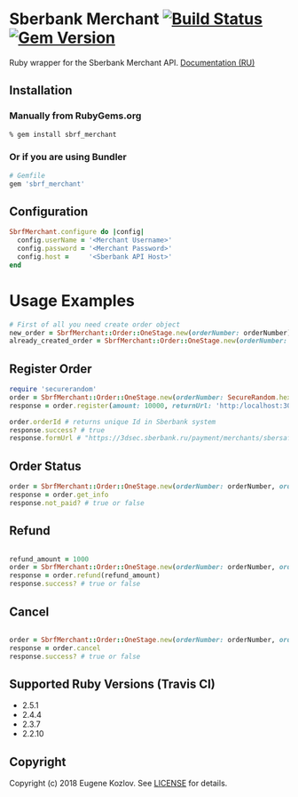 # Sberbank Merchant [![Build Status](https://travis-ci.org/abstractart/sbrf_merchant.svg?branch=master)](https://travis-ci.org/abstractart/sbrf_merchant) [![Gem Version](https://badge.fury.io/rb/sbrf_merchant.svg)](https://badge.fury.io/rb/sbrf_merchant)
Ruby wrapper for the Sberbank Merchant API. [Documentation (RU)](https://securepayments.sberbank.ru/wiki/doku.php/integration:api:start)
## Installation

### Manually from RubyGems.org ###

```sh
% gem install sbrf_merchant
```

### Or if you are using Bundler ###

```ruby
# Gemfile
gem 'sbrf_merchant'
```

## Configuration

```ruby
SbrfMerchant.configure do |config|
  config.userName = '<Merchant Username>'
  config.password = '<Merchant Password>'
  config.host =     '<Sberbank API Host>'
end
```

# Usage Examples
```ruby
# First of all you need create order object
new_order = SbrfMerchant::Order::OneStage.new(orderNumber: orderNumber)
already_created_order = SbrfMerchant::Order::OneStage.new(orderNumber: orderNumber, orderId: orderId)
```
## Register Order
```ruby
require 'securerandom'
order = SbrfMerchant::Order::OneStage.new(orderNumber: SecureRandom.hex)
response = order.register(amount: 10000, returnUrl: 'http:/localhost:3000')

order.orderId # returns unique Id in Sberbank system
response.success? # true
response.formUrl # "https://3dsec.sberbank.ru/payment/merchants/sbersafe/payment_ru.html?mdOrder=<orderId>"
```
## Order Status
```ruby
order = SbrfMerchant::Order::OneStage.new(orderNumber: orderNumber, orderId: orderId)
response = order.get_info
response.not_paid? # true or false
```
## Refund
```ruby

refund_amount = 1000
order = SbrfMerchant::Order::OneStage.new(orderNumber: orderNumber, orderId: orderId)
response = order.refund(refund_amount)
response.success? # true or false
```
## Cancel
```ruby

order = SbrfMerchant::Order::OneStage.new(orderNumber: orderNumber, orderId: orderId)
response = order.cancel
response.success? # true or false
  ```
## Supported Ruby Versions (Travis CI)

- 2.5.1
- 2.4.4
- 2.3.7
- 2.2.10

## Copyright
Copyright (c) 2018 Eugene Kozlov. See [LICENSE][] for details.

[license]: LICENSE.md

